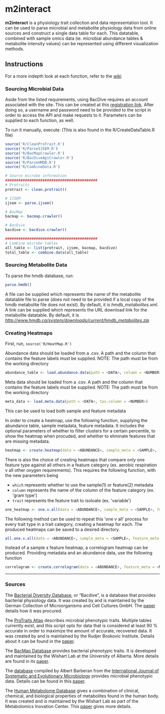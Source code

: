 # m2interact
**m2interact** is a physiology trait collection and data representation tool. It can be used to parse microbial and metabolite physiology data from online sources and construct a single data table for each. This datatable, combined with sample omics data (ie. microbial abundance tables & metabolite intensity values) can be represented using different visualization methods. 

## Instructions  
For a more indepth look at each function, refer to the [wiki](https://github.com/broadinstitute/m2interact/wiki)

### Sourcing Microbial Data 
Aside from the listed requirements, using BacDive requires an account associated with the site. This can be created at this [registration link](https://bacdive.dsmz.de/api/bacdive/registration/register/). After doing so, a username and password need to be provided to the script in order to access the API and make requests to it. 
Parameters can be supplied to each function, as well.  

To run it manually, execute: (This is also found in the R/CreateDataTable.R file)
```R
source('R/CleanProTrait.R')
source('R/ParseIJSEM.R')
source('R/BacMapCrawler.R')
source('R/BacDiveApiCrawler.R')
source('R/ParseHMDB.R')
source('R/CombineData.R')

# Source microbe information
##########################################
# Protraits
protrait <- clean.protrait()

# IJSEM
ijsem <- parse.ijsem()

# BacMap
bacmap <- bacmap.crawler()

# BacDive 
bacdive <- bacdive.crawler()

##########################################
# Combine microbe tables
all_table <- list(protrait, ijsem, bacmap, bacdive)
total_table <- combine.data(all_table)
```

### Sourcing Metabolite Data
To parse the hmdb database, run:
```R
parse.hmdb()
```
A file can be supplied which represents the name of the metabolite datatable file to parse (does not need to be provided if a local copy of the hmdb metabolite file does not exist). By default, it is *hmdb_metabolites.xml*.
A link can be supplied which represents the URL download link for the metabolite datatable. By default, it is *http://www.hmdb.ca/system/downloads/current/hmdb_metabolites.zip*

### Creating Heatmaps
First, run, `source('R/HeatMap.R')`

Abundance data should be loaded from a .csv. A path and the column that contains the feature labels must be supplied.
NOTE: The path must be from the working directory
```R
abundance_table <- load.abundance.data(path = <DATA>, column = <NUMBER>)
```

Meta data should be loaded from a .csv. A path and the column that contains the feature labels must be supplied.
NOTE: The path must be from the working directory
```R
meta_data <- load.meta.data(path = <DATA>, tax.column = <NUMBER>)
```
This can be used to load both sample and feature metadata 

In order to create a heatmap, use the following function, supplying the abundance table, sample metadata, feature metadata. 
It includes the optional parameters of whether to filter clusters for a certain percentile, to show the heatmap when procuded, and whether to eliminate features that are missing metadata. 
```R
heatmap <- create.heatmap(data = <ABUNDANCE>, sample_meta = <SAMPLE>, feature_meta = <FEATURE>)
```

There is also the choice of creating heatmaps that compare only one feature type against all others in a feature category (ex. aerobic respiration v all other oxygen requirements). This requires the following function, with the new parameters being 
* `which` represents whether to use the sample(1) or feature(2) metadata
* `column` represents the name of the column of the feature category (ex. 'gram type')
* `trait` represents the feature trait to isoloate (ex. 'variable') 
```R
one_heatmap <- one.v.all(data = <ABUNDANCE>, sample_meta = <SAMPLE>, feature_meta = <FEATURE>, which = <NUMBER>, column = <CATEGORY>, trait = <TYPE>)
```

The following method can be used to repeat this 'one v all' process for every trait type in a trait category, creating a heatmap for each. The produced heatmaps can be saved to a desired directory. 
```R
all.one.v.all(data = <ABUNDANCE>, sample_meta = <SAMPLE>, feature_meta = <FEATURE>, which = <NUMBER>, column = <CATEGORY>, directory = <PATH>)
```

Instead of a sample x feature heatmap, a correlogram heatmap can be produced. Providing metadata and an abundance data, use the following function
```R
correlogram <- create.correlogram(data = <ABUNDANCE>, feature_meta = <METADATA>, show = TRUE)
```

------------------------------------------------------------------------------------------------------------------------------

### Sources 
The [Bacterial Diversity Database](https://bacdive.dsmz.de), or “Bacdive”, is a database that provides bacterial physiology data. It was created by and is maintained by the German Collection of Microorganisms and Cell Cultures GmbH. The [paper](https://academic.oup.com/nar/article/47/D1/D631/5106998) details how it was procured. 

The [ProTraits Atlas](http://protraits.irb.hr) describes microbial phenotypic traits. Multiple tables currently exist, and this script opts for data that is considered at least 90 % accurate in order to maximize the amount of accurate, recovered data. It was created by and is maintained by the Rudjer Boskovic Institute. Details about it can be found in the [paper](https://academic.oup.com/nar/article/44/21/10074/2290929). 

The [BacMap Database](http://bacmap.wishartlab.com) provides bacterial phenotypic traits. It is developed and maintained by the Wishart Lab at the University of Alberta. More details are found in its [paper](https://www.ncbi.nlm.nih.gov/pmc/articles/PMC3245156/). 

The [database](https://figshare.com/articles/International_Journal_of_Systematic_and_Evolutionary_Microbiology_IJSEM_phenotypic_database/4272392) compiled by Albert Barberan from the [International Journal of Systematic and Evolutionary Microbiology](https://microbiologysociety.org) provides microbial phenotypic data. Details can be found in this [paper](https://msphere.asm.org/content/2/4/e00237-17). 

The [Human Metabolome Database](http://www.hmdb.ca) gives a combination of clinical, chemical, and biological properties of metabolites found in the human body. It was created and is maintained by the Wishart Lab as part of the Metabolomics Inovation Center. This [paper](https://www.ncbi.nlm.nih.gov/pmc/articles/PMC5753273/) gives more details. 
